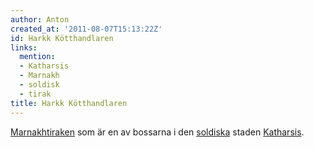 ```yaml
---
author: Anton
created_at: '2011-08-07T15:13:22Z'
id: Harkk Kötthandlaren
links:
  mention:
  - Katharsis
  - Marnakh
  - soldisk
  - tirak
title: Harkk Kötthandlaren
---
```


[Marnakh][][tiraken] som är en av bossarna i den [soldiska] staden [Katharsis].

  [Marnakh]: Marnakh
  [tiraken]: tirak
  [soldiska]: soldisk
  [Katharsis]: Katharsis
